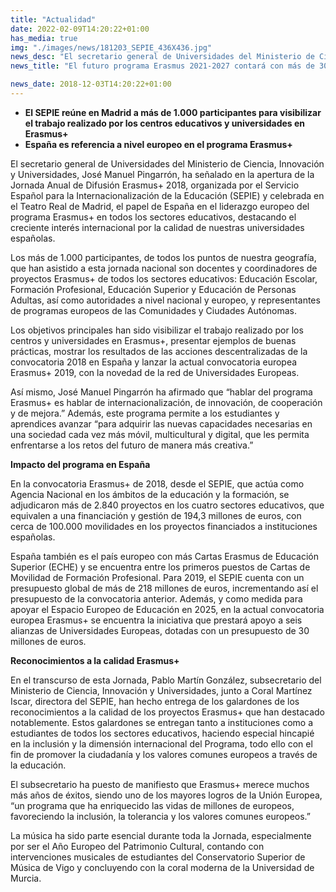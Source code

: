 ```yaml
---
title: "Actualidad"
date: 2022-02-09T14:20:22+01:00
has_media: true
img: "./images/news/181203_SEPIE_436X436.jpg"
news_desc: "El secretario general de Universidades del Ministerio de Ciencia, Innovación y Universidades, José Manuel Pingarrón, ha señalado en la apertura de la Jornada Anual de Difusión Erasmus+ 2018, organizada por el Servicio Español para la Internacionalización de la Educación (SEPIE) y celebrada en el Teatro Real de Madrid, el papel de España en el liderazgo europeo del programa Erasmus+ en todos los sectores educativos, destacando el creciente interés internacional por la calidad de nuestras universidades españolas."
news_title: "El futuro programa Erasmus 2021-2027 contará con más de 30.000 millones de euros"

news_date: 2018-12-03T14:20:22+01:00
---
```

<ul>
<li><b>El SEPIE re&uacute;ne en Madrid a m&aacute;s de 1.000 participantes para visibilizar el trabajo realizado por los centros educativos y universidades en Erasmus+</b></li>
<li><b>Espa&ntilde;a es referencia a nivel europeo en el programa Erasmus+</b></li>
</ul>
<p>El secretario general de Universidades del Ministerio de Ciencia, Innovaci&oacute;n y Universidades, Jos&eacute; Manuel Pingarr&oacute;n, ha se&ntilde;alado en la apertura de la Jornada Anual de Difusi&oacute;n Erasmus+ 2018, organizada por el Servicio Espa&ntilde;ol para la Internacionalizaci&oacute;n de la Educaci&oacute;n (SEPIE) y celebrada en el Teatro Real de Madrid, el papel de Espa&ntilde;a en el liderazgo europeo del programa Erasmus+ en todos los sectores educativos, destacando el creciente inter&eacute;s internacional por la calidad de nuestras universidades espa&ntilde;olas.</p>
<p>Los m&aacute;s de 1.000 participantes, de todos los puntos de nuestra geograf&iacute;a, que han asistido a esta jornada nacional son docentes y coordinadores de proyectos Erasmus+ de todos los sectores educativos: Educaci&oacute;n Escolar, Formaci&oacute;n Profesional, Educaci&oacute;n Superior y Educaci&oacute;n de Personas Adultas, as&iacute; como autoridades a nivel nacional y europeo, y representantes de programas europeos de las Comunidades y Ciudades Aut&oacute;nomas.</p>
<p>Los objetivos principales han sido visibilizar el trabajo realizado por los centros y universidades en Erasmus+, presentar ejemplos de buenas pr&aacute;cticas, mostrar los resultados de las acciones descentralizadas de la convocatoria 2018 en Espa&ntilde;a y lanzar la actual convocatoria europea Erasmus+ 2019, con la novedad de la red de Universidades Europeas.</p>
<p>As&iacute; mismo, Jos&eacute; Manuel Pingarr&oacute;n ha afirmado que &ldquo;hablar del programa Erasmus+ es hablar de internacionalizaci&oacute;n, de innovaci&oacute;n, de cooperaci&oacute;n y de mejora.&rdquo; Adem&aacute;s, este programa permite a los estudiantes y aprendices avanzar &ldquo;para adquirir las nuevas capacidades necesarias en una sociedad cada vez m&aacute;s m&oacute;vil, multicultural y digital, que les permita enfrentarse a los retos del futuro de manera m&aacute;s creativa.&rdquo;</p>
<p><b>Impacto del programa en Espa&ntilde;a</b></p>
<p>En la convocatoria Erasmus+ de 2018, desde el SEPIE, que act&uacute;a como Agencia Nacional en los &aacute;mbitos de la educaci&oacute;n y la formaci&oacute;n, se adjudicaron m&aacute;s de 2.840 proyectos en los cuatro sectores educativos, que equivalen a una financiaci&oacute;n y gesti&oacute;n de 194,3 millones de euros, con cerca de 100.000 movilidades en los proyectos financiados a instituciones espa&ntilde;olas.</p>
<p>Espa&ntilde;a tambi&eacute;n es el pa&iacute;s europeo con m&aacute;s Cartas Erasmus de Educaci&oacute;n Superior (ECHE) y se encuentra entre los primeros puestos de Cartas de Movilidad de Formaci&oacute;n Profesional. Para 2019, el SEPIE cuenta con un presupuesto global de m&aacute;s de 218 millones de euros, incrementando as&iacute; el presupuesto de la convocatoria anterior. Adem&aacute;s, y como medida para apoyar el Espacio Europeo de Educaci&oacute;n en 2025, en la actual convocatoria europea Erasmus+ se encuentra la iniciativa que prestar&aacute; apoyo a seis alianzas de Universidades Europeas, dotadas con un presupuesto de 30 millones de euros.</p>
<p><b>Reconocimientos a la calidad Erasmus+</b></p>
<p>En el transcurso de esta Jornada, Pablo Mart&iacute;n Gonz&aacute;lez, subsecretario del Ministerio de Ciencia, Innovaci&oacute;n y Universidades, junto a Coral Mart&iacute;nez Iscar, directora del SEPIE, han hecho entrega de los galardones de los reconocimientos a la calidad de los proyectos Erasmus+ que han destacado notablemente. Estos galardones se entregan tanto a instituciones como a estudiantes de todos los sectores educativos, haciendo especial hincapi&eacute; en la inclusi&oacute;n y la dimensi&oacute;n internacional del Programa, todo ello con el fin de promover la ciudadan&iacute;a y los valores comunes europeos a trav&eacute;s de la educaci&oacute;n.</p>
<p>El subsecretario ha puesto de manifiesto que Erasmus+ merece muchos m&aacute;s a&ntilde;os de &eacute;xitos, siendo uno de los mayores logros de la Uni&oacute;n Europea, &ldquo;un programa que ha enriquecido las vidas de millones de europeos, favoreciendo la inclusi&oacute;n, la tolerancia y los valores comunes europeos.&rdquo;</p>
<p>La m&uacute;sica ha sido parte esencial durante toda la Jornada, especialmente por ser el A&ntilde;o Europeo del Patrimonio Cultural, contando con intervenciones musicales de estudiantes del Conservatorio Superior de M&uacute;sica de Vigo y concluyendo con la coral moderna de la Universidad de Murcia.</p>